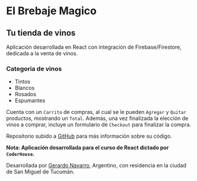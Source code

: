 # El Brebaje Magico

## Tu tienda de vinos

Aplicación desarrollada en React con integración de Firebase/Firestore, dedicada a la venta de vinos.

### Categoria de vinos

- Tintos
- Blancos
- Rosados
- Espumantes

Cuenta con un `Carrito` de compras, al cual se le pueden `Agregar` y `Quitar` productos, mostrando un `Total`. Además, una vez finalizada la elección de vinos a comprar, incluye un formulario de `Checkout` para finalizar la compra.


Repositorio subido a [GitHub](https://github.com/gedardo/Api-BrebajeMagico.git) para más información sobre su código.

**Nota: Aplicación desarrollada para el curso de React dictado por  `CoderHouse`.**

Desarrollada por [Gerardo Navarro](https://www.facebook.com/GerardoEstebanNavarro), Argentino, con residencia en la ciudad de San Miguel de Tucumán.
